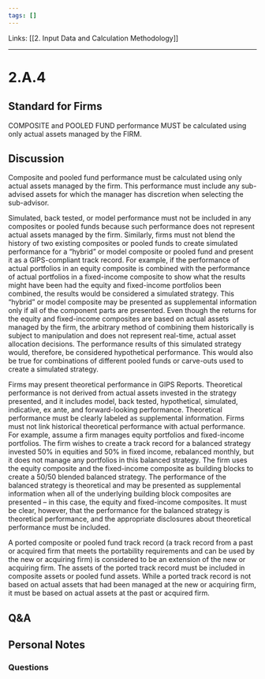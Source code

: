```yaml
---
tags: []
---
```

Links: [[2. Input Data and Calculation Methodology]]
___
# 2.A.4
## Standard for Firms
COMPOSITE and POOLED FUND performance MUST be calculated using only actual assets managed by the FIRM.
## Discussion
Composite and pooled fund performance must be calculated using only actual assets managed by the firm. This performance must include any sub-advised assets for which the manager has discretion when selecting the sub-advisor.

Simulated, back tested, or model performance must not be included in any composites or pooled funds because such performance does not represent actual assets managed by the firm. Similarly, firms must not blend the history of two existing composites or pooled funds to create simulated performance for a “hybrid” or model composite or pooled fund and present it as a GIPS-compliant track record. For example, if the performance of actual portfolios in an equity composite is combined with the performance of actual portfolios in a fixed-income composite to show what the results might have been had the equity and fixed-income portfolios been combined, the results would be considered a simulated strategy. This “hybrid” or model composite may be presented as supplemental information only if all of the component parts are presented. Even though the returns for the equity and fixed-income composites are based on actual assets managed by the firm, the arbitrary method of combining them historically is subject to manipulation and does not represent real-time, actual asset allocation decisions. The performance results of this simulated strategy would, therefore, be considered hypothetical performance. This would also be true for combinations of different pooled funds or carve-outs used to create a simulated strategy.

Firms may present theoretical performance in GIPS Reports. Theoretical performance is not derived from actual assets invested in the strategy presented, and it includes model, back tested, hypothetical, simulated, indicative, ex ante, and forward-looking performance. Theoretical performance must be clearly labeled as supplemental information. Firms must not link historical theoretical performance with actual performance. For example, assume a firm manages equity portfolios and fixed-income portfolios. The firm wishes to create a track record for a balanced strategy invested 50% in equities and 50% in fixed income, rebalanced monthly, but it does not manage any portfolios in this balanced strategy. The firm uses the equity composite and the fixed-income composite as building blocks to create a 50/50 blended balanced strategy. The performance of the balanced strategy is theoretical and may be presented as supplemental information when all of the underlying building block composites are presented – in this case, the equity and fixed-income composites. It must be clear, however, that the performance for the balanced strategy is theoretical performance, and the appropriate disclosures about theoretical performance must be included.

A ported composite or pooled fund track record (a track record from a past or acquired firm that meets the portability requirements and can be used by the new or acquiring firm) is considered to be an extension of the new or acquiring firm. The assets of the ported track record must be included in composite assets or pooled fund assets. While a ported track record is not based on actual assets that had been managed at the new or acquiring firm, it must be based on actual assets at the past or acquired firm.
## Q&A

## Personal Notes

### Questions